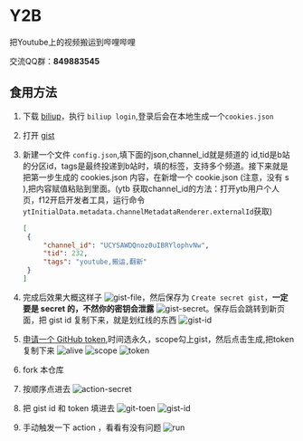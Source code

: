 # Y2B

把Youtube上的视频搬运到哔哩哔哩

交流QQ群：**849883545**

## 食用方法

1. 下载 [biliup](https://github.com/ForgQi/biliup-rs/releases)，执行 `biliup login`,登录后会在本地生成一个`cookies.json`
2. 打开 [gist](https://gist.github.com/)
3. 新建一个文件 `config.json`,填下面的json,channel_id就是频道的 id,tid是b站的分区id，tags是最终投递到b站时，填的标签，支持多个频道。接下来就是把第一步生成的 cookies.json 内容，在新增一个 cookie.json (注意，没有 s ),把内容赋值粘贴到里面。(ytb 获取channel_id的方法：打开ytb用户个人页，f12开启开发者工具，运行命令 `ytInitialData.metadata.channelMetadataRenderer.externalId`获取)

   ``` json
   [
    {
        "channel_id": "UCYSAWDQnoz0uIBRYlophvNw",
        "tid": 232,
        "tags": "youtube,搬运,翻新"
    }
   ]
   ```

4. 完成后效果大概这样子 ![gist-file](./imgs/gist_file.png)，然后保存为 `Create secret gist`，**一定要是 secret 的，不然你的密钥会泄露** ![gist-secret](imgs/secret-gist.png)。保存后会跳转到新页面，把 gist id 复制下来，就是划红线的东西 ![gist-id](imgs/gist-id.png)
5. [申请一个 GitHub token](https://github.com/settings/tokens/new),时间选永久，scope勾上gist，然后点击生成,把token复制下来 ![alive](imgs/alive.png) ![scope](imgs/scope.png) ![token](imgs/token.png)
6. fork 本仓库
7. 按顺序点进去 ![action-secret](imgs/action-secret.png)
8. 把 gist id 和 token 填进去 ![git-toen](imgs/add-git-token.png) ![gist-id](imgs/add-gist-id.png)
9. 手动触发一下 action ，看看有没有问题 ![run](imgs/run.png)
